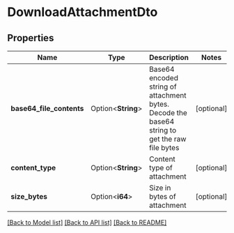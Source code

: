 # DownloadAttachmentDto

## Properties

Name | Type | Description | Notes
------------ | ------------- | ------------- | -------------
**base64_file_contents** | Option<**String**> | Base64 encoded string of attachment bytes. Decode the base64 string to get the raw file bytes | [optional]
**content_type** | Option<**String**> | Content type of attachment | [optional]
**size_bytes** | Option<**i64**> | Size in bytes of attachment | [optional]

[[Back to Model list]](../README#documentation-for-models) [[Back to API list]](../README#documentation-for-api-endpoints) [[Back to README]](../README)


